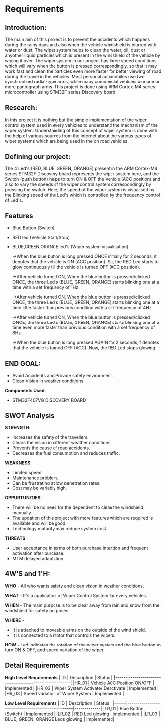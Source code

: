 # Requirements
## Introduction:
The main aim of this project is to prevent the accidents which happens during the rainy days and also when the vehicle windshield is blurred with water or dust. The wiper system helps to clean the water, oil, dust or anyother liquid particles which is present in the windshield of the vehicle by wiping it over. The wiper system in our project has three speed conditions which will vary when the button is pressed correspondingly, so that it may work fast and clean the particles even more faster for better viewing of road during the travel in the vehicles. Most personal automobiles use two synchronized radial-type arms, while many commercial vehicles use one or more pantograph arms. This project is done using ARM Cortex-M4 series microcontroller using STM32F series Discovery board.

## Research:
In this project it is nothing but the simple implementation of the wiper control system used in every vehicles to understand the mechanism of the wiper system. Understanding of this concept of wiper system is done with the help of various sources from the internet about the various types of wiper systems which are being used in the on road vehicles. 

## Defining our project:
The 4 Led's (RED, BLUE, GREEN, ORANGE) present in the ARM Cortex-M4 series STM32F Discovery board represents the wiper system here, and the Switch (push button) helps to turn ON & OFF the Vehicle (ACC position) and also to vary the speeds of the wiper control system correspondingly by pressing the switch. Here, the speed of the wiper system is visualised by the Blinking speed of the Led's which is controlled by the frequency control of Led's. 

## Features
* Blue Button (Switch)
* RED led (Vehicle Start/Stop)
* BLUE,GREEN,ORANGE led's (Wiper system visualisation)

	->When the blue button is long pressed ONCE initially for 2 seconds, it denotes that the vehicle is ON (ACC position). So, the RED Led starts to glow continuously till the vehicle is turned OFF (ACC position).
  
	->After vehicle turned ON, When the blue button is pressed/clicked ONCE, the three Led's (BLUE, GREEN, ORANGE) starts blinking one at a time with a set frequency of 1Hz.
  
	->After vehicle turned ON, When the blue button is pressed/clicked ONCE, the three Led's (BLUE, GREEN, ORANGE) starts blinking one at a time little faster than previous condition with a set frequency of 4Hz.
  
	->After vehicle turned ON, When the blue button is pressed/clicked ONCE, the three Led's (BLUE, GREEN, ORANGE) starts blinking one at a time even more faster than previous condition with a set frequency of 8Hz.
  
	->When the blue button is long pressed AGAIN for 2 seconds,if denotes that the vehicle is turned OFF (ACC). Now, the RED Led stops glowing.

## END GOAL:
* Avoid Accidents and Provide safety environment.
* Clean Vision in weather conditions.

__Components Used__:
* STM32F407VG DISCOVERY BOARD

## SWOT Analysis
__STRENGTH__:
* Increases the safety of the travellers.
* Clears the vision in different weather conditions.
* Prevents the cause of road accidents.
* Decreases the fuel consumption and reduces traffic.

__WEAKNESS__:
* Limited speed.
* Maintenance problem.
* Can be frustrating at low penetration rates.
* Cost may be variably high.

__OPPURTUNITIES__:
* There will be no need for the dependent to clean the windshield manually.
* The updation of this project with more features which are required is available and will be good.
* Technology maturity may reduce system cost.

__THREATS__:
* User acceptance in terms of both purchase intention and frequent activation after purchase.
* MTM delayed adaptation.

## 4W'S and 1'H:
__WHO__ -
All who wants safety and clean vision in weather conditions.

__WHAT__ -
It's a application of Wiper Control System for every vehicles.

__WHEN__ -
The main purpose is to be clear away from rain and snow from the windshield for safety purposes.

__WHERE__ -
* It is attached to moveable arms on the outside of the wind shield.
* It is connected to a motor that controls the wipers.

__HOW__ -
Led indicates the rotation of the wiper system and the blue button to turn ON & OFF, and speed variation of the wiper.

## Detail Requirements 
__High Level Requirements__
|  ID  |             Description           |    Status   |
|------|-----------------------------------|-------------|
|HR_01 | Vehicle ACC Position ON/OFF  | Implemented |
|HR_02 | Wiper System Activate/ Deactivate                      | Implemented |
|HR_03 | Speed variation of Wiper System         | Implemented |

__Low Level Requirements__
|  ID  |             Description                          |   Status   |
|------|--------------------------------------------------|-------------|
|LR_01 | Blue Button (Switch)   | Implemented |
|LR_02 | RED Led glowing   | Implemented |
|LR_03 | BLUE, GREEN, ORANGE Leds glowing      | Implemented|
